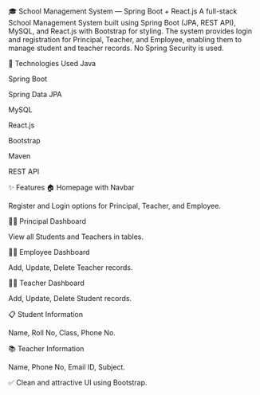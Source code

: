 🎓 School Management System — Spring Boot + React.js
A full-stack School Management System built using Spring Boot (JPA, REST API), MySQL, and React.js with Bootstrap for styling. The system provides login and registration for Principal, Teacher, and Employee, enabling them to manage student and teacher records. No Spring Security is used.

🔧 Technologies Used
Java

Spring Boot

Spring Data JPA

MySQL

React.js

Bootstrap

Maven

REST API

✨ Features
🏠 Homepage with Navbar

Register and Login options for Principal, Teacher, and Employee.

👨‍🏫 Principal Dashboard

View all Students and Teachers in tables.

🧑‍💼 Employee Dashboard

Add, Update, Delete Teacher records.

👩‍🏫 Teacher Dashboard

Add, Update, Delete Student records.

📋 Student Information

Name, Roll No, Class, Phone No.

📚 Teacher Information

Name, Phone No, Email ID, Subject.

✅ Clean and attractive UI using Bootstrap.

